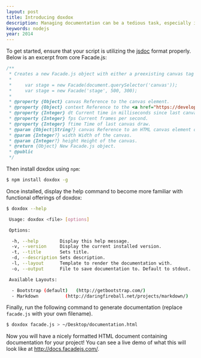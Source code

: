 ```yaml
---
layout: post
title: Introducing doxdox
description: Managing documentation can be a tedious task, especially if you want to keep it usable and easy to read. While working on [Facade.js](http://facade.js/) I built a Python script for converting JSON files exported from [dox](https://github.com/visionmedia/dox), a jsdoc parser for JavaScript, into formatted HTML. Today I re-released that library in the form of a node.js package complete with dox included.
keywords: nodejs
year: 2014
---
```


To get started, ensure that your script is utilizing the [jsdoc](http://usejsdoc.org) format properly. Below is an excerpt from core Facade.js:

```javascript
/**
 * Creates a new Facade.js object with either a preexisting canvas tag or a unique name, width, and height.
 *
 *     var stage = new Facade(document.querySelector('canvas'));
 *     var stage = new Facade('stage', 500, 300);
 *
 * @property {Object} canvas Reference to the canvas element.
 * @property {Object} context Reference to the <a href="https://developer.mozilla.org/en-US/docs/Web/API/CanvasRenderingContext2D" target="_blank">CanvasRenderingContext2D</a> object.
 * @property {Integer} dt Current time in milliseconds since last canvas draw.
 * @property {Integer} fps Current frames per second.
 * @property {Integer} ftime Time of last canvas draw.
 * @param {Object|String?} canvas Reference to an HTML canvas element or a unique name.
 * @param {Integer?} width Width of the canvas.
 * @param {Integer?} height Height of the canvas.
 * @return {Object} New Facade.js object.
 * @public
 */
 ```

Then install doxdox using `npm`:

```bash
$ npm install doxdox -g
```

Once installed, display the help command to become more familiar with functional offerings of doxdox:

```bash
$ doxdox --help
```

```bash
 Usage: doxdox <file> [options]

 Options:

  -h, --help        Display this help message.
  -v, --version     Display the current installed version.
  -t, --title       Sets title.
  -d, --description Sets description.
  -l, --layout      Template to render the documentation with.
  -o, --output      File to save documentation to. Default to stdout.

 Available Layouts:

  - Bootstrap (default)   (http://getbootstrap.com/)
  - Markdown          (http://daringfireball.net/projects/markdown/)
```

Finally, run the following command to generate documentation (replace `facade.js` with your own filename).

```bash
$ doxdox facade.js > ~/Desktop/documentation.html
```

Now you will have a nicely formatted HTML document containing documentation for your project! You can see a live demo of what this will look like at <http://docs.facadejs.com/>.
